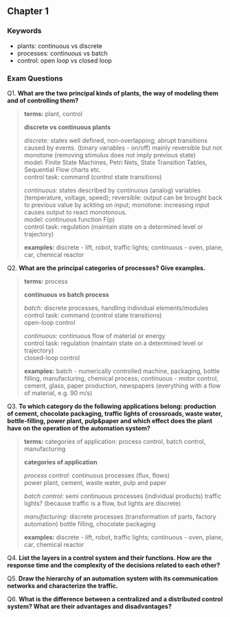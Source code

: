 ## Chapter 1


### Keywords

* plants: continuous vs discrete
* processes: continuous vs batch
* control: open loop vs closed loop

### Exam Questions

Q1. **What are the two principal kinds of plants, the way of modeling them and of controlling them?**

> **terms:** plant, control
>
> **discrete vs continuous plants**  
>
> *discrete:* states well defined, non-overlapping; abrupt transitions caused by events. (binary variables - on/off) mainly reversible but not monotone (removing stimulus does not imply previous state)  
>   model: Finite State Machines, Petri Nets, State Transition Tables, Sequential Flow charts etc.  
>   control task: command (control state transitions)  
>
> *continuous:* states described by continuous (analog) variables (temperature, voltage, speed); reversible: output can be brought back to previous value by ackting on input; monotone: increasing input causes output to react monotonous.  
>   model: continuous function F(p)  
>   control task: regulation (maintain state on a determined level or trajectory)  
>
> **examples:** discrete - lift, robot, traffic lights; continuous - oven, plane, car, chemical reactor

Q2. **What are the principal categories of processes? Give examples.**

> **terms:** process
>
> **continuous vs batch process**  
>
> *batch:* discrete processes, handling individual elements/modules  
>   control task: command (control state transitions)  
>   open-loop control
>
> *continuous:* continuous flow of material or energy  
>   control task: regulation (maintain state on a determined level or trajectory)  
>   closed-loop control
>
> **examples:** batch - numerically controlled machine, packaging, bottle filling, manufacturing, chemical process; continuous - motor control, cement, glass, paper production, newspapers (everything with a flow of material, e.g. 90 m/s)


Q3. **To which category do the following applications belong: production of cement, chocolate packaging, traffic lights of crossroads, waste water, bottle-filling, power plant, pulp&paper and which effect does the plant have on the operation of the automation system?**

> **terms:** categories of application: process control, batch control, manufacturing
>
> **categories of application**  
>
> *process control:* continuous processes (flux, flows)  
> power plant, cement, waste water, pulp and paper
>
> *batch control:* semi continuous processes (individual products)
> traffic lights? (because traffic is a flow, but lights are discrete)
>
> *manufacturing:* discrete processes (transformation of parts, factory automation)
> bottle filling, chocolate packaging
>
> **examples:** discrete - lift, robot, traffic lights; continuous - oven, plane, car, chemical reactor


Q4. **List the layers in a control system and their functions. How are the response time and the complexity of the decisions related to each other?**

Q5. **Draw the hierarchy of an automation system with its communication networks and characterize the traffic.**

Q6. **What is the difference between a centralized and a distributed control system? What are their advantages and disadvantages?**
